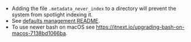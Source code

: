 - Adding the file `.metadata_never_index` to a directory will prevent the system from spotlight indexing it.
- See [defaults management README](./defaults/README.md).
- To use newer bash on macOS see https://itnext.io/upgrading-bash-on-macos-7138bd1066ba.